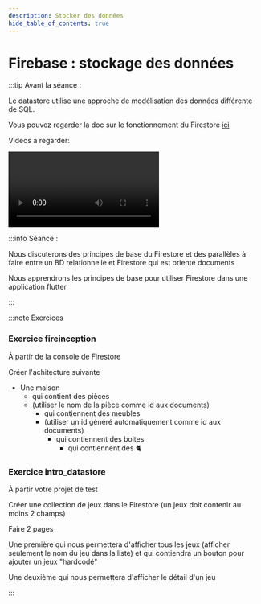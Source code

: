 ```yaml
---
description: Stocker des données
hide_table_of_contents: true
---
```


# Firebase : stockage des données

<Row>

<Column>

:::tip Avant la séance :

Le datastore utilise une approche de modélisation des données différente de SQL.

Vous pouvez regarder la doc sur le fonctionnement du Firestore [ici](https://firebase.google.com/docs/firestore/data-model)

Videos à regarder:

<Video url="https://youtu.be/sumhBN2BJt8" />

<Video url="https://youtu.be/tdmwt82ssqQ" />

:::

</Column>

<Column>

:::info Séance :

Nous discuterons des principes de base du Firestore et des parallèles à faire entre un BD relationnelle et Firestore qui est orienté documents

Nous apprendrons les principes de base pour utiliser Firestore dans une application flutter

:::

</Column>

</Row>

:::note Exercices

### Exercice fireinception

À partir de la console de Firestore

Créer l'achitecture suivante

- Une maison
  - qui contient des pièces
  - (utiliser le nom de la pièce comme id aux documents)
    - qui contiennent des meubles
    - (utiliser un id généré automatiquement comme id aux documents)
      - qui contiennent des boites
        - qui contiennent des 🐈

### Exercice intro_datastore

À partir votre projet de test

Créer une collection de jeux dans le Firestore (un jeux doit contenir au moins 2 champs)

Faire 2 pages

Une première qui nous permettera d'afficher tous les jeux (afficher seulement le nom du jeu dans la liste) et qui contiendra un bouton pour ajouter un jeux "hardcodé"

Une deuxième qui nous permettera d'afficher le détail d'un jeu

:::
